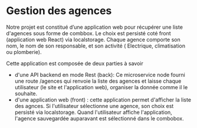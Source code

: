 # Gestion des agences

Notre projet est constitué d’une application web pour récupérer une liste d'agences sous forme de combbox. Le choix est persisté coté front (application web React) via localstorage. Chaque agence comporte son nom, le nom de son responsable, et son activité ( Electrique, climatisation ou plomberie).

Cette application est composée de deux parties à savoir
- d'une API backend en mode Rest (back): Ce microservice node fourni une route /agences qui renvoie la liste des agences et laisse chaque utilisateur (le site et l'application web), organiser la donnée comme il le souhaite.
- d'une application web (front) : cette application permet d'afficher la liste des agnces. Si l'utilisateur sélectionne une agence, son choix est persisté via localstorage. Quand l'utilisateur affiche l'application, l'agence sauvegardée auparavant est sélectionné dans le combobox.
